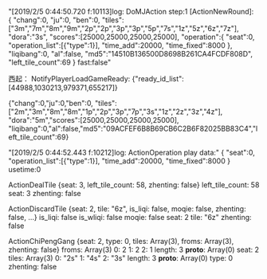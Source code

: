 
"[2019/2/5 0:44:50.720 f:10113]log: DoMJAction step:1 [ActionNewRound]:  
{
    "chang":0,
    "ju":0,
    "ben":0,
    "tiles":["3m","7m","8m","9m","2p","2p","3p","3p","5p","7s","1z","5z","6z","7z"],
    "dora":"3s",
    "scores":[25000,25000,25000,25000],
    "operation":{
        "seat":0,
        "operation_list":[{"type":1}],
        "time_add":20000,
        "time_fixed":8000
        },
    "liqibang":0,
    "al":false,
    "md5":"14510B136500D8698B261CA4FCDF808D",
    "left_tile_count":69
} 
fast:false"


西起：
NotifyPlayerLoadGameReady: {"ready_id_list":[44988,1030213,979371,655217]}

{"chang":0,"ju":0,"ben":0,
"tiles":["2m","3m","8m","8m","1p","2p","3p","7p","3s","1z","2z","3z","4z"],
"dora":"5m","scores":[25000,25000,25000,25000],
"liqibang":0,"al":false,"md5":"09ACFEF6B8B69CB6C2B6F82025BB83C4","left_tile_count":69}



"[2019/2/5 0:44:52.443 f:10212]log: ActionOperation play data:"
{
    "seat":0,
    "operation_list":[{"type":1}],
    "time_add":20000,
    "time_fixed":8000
} 
usetime:0



ActionDealTile {seat: 3, left_tile_count: 58, zhenting: false}
left_tile_count: 58
seat: 3
zhenting: false


ActionDiscardTile {seat: 2, tile: "6z", is_liqi: false, moqie: false, zhenting: false, …}
is_liqi: false
is_wliqi: false
moqie: false
seat: 2
tile: "6z"
zhenting: false


ActionChiPengGang {seat: 2, type: 0, tiles: Array(3), froms: Array(3), zhenting: false}
froms: Array(3)
    0: 2
    1: 2
    2: 1
    length: 3
    __proto__: Array(0)
seat: 2
tiles: Array(3)
    0: "2s"
    1: "4s"
    2: "3s"
    length: 3
    __proto__: Array(0)
type: 0
zhenting: false

